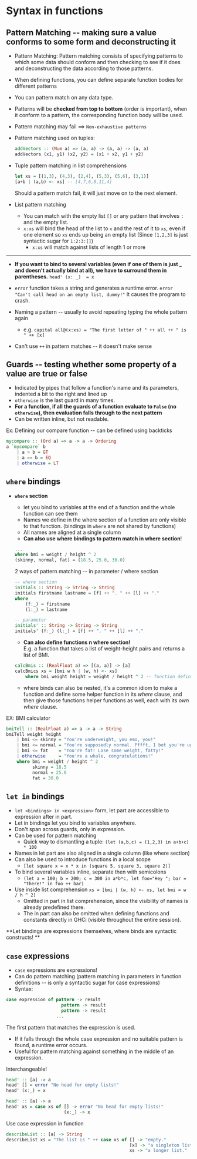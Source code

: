 # Syntax in functions

## Pattern Matching -- making sure a value conforms to some form and deconstructing it

* Pattern Matching: Pattern matching consists of specifying patterns to which some data should conform and then checking to see if it does and deconstructing the data according to those patterns.

* When defining functions, you can define separate function bodies for different patterns

* You can pattern match on any data type.
* Patterns will be **checked from top to bottom** (order is important), when it conform to a pattern, the corresponding function body will be used.

* Pattern matching may fail ==> `Non-exhaustive patterns`
*  Pattern matching used on tuples:
    ```Haskell
    addVectors :: (Num a) => (a, a) -> (a, a) -> (a, a)  
    addVectors (x1, y1) (x2, y2) = (x1 + x2, y1 + y2)  
    ```
* Tuple pattern matching in list comprehensions
    ```Haskell
    let xs = [(1,3), (4,3), (2,4), (5,3), (5,6), (3,1)]  
    [a+b | (a,b) <- xs] -- [4,7,6,8,11,4]   
    ```
    Should a pattern match fail, it will just move on to the next element.


* List pattern matching
    * You can match with the empty list `[]` or any pattern that involves `:` and the empty list.
    * `x:xs` will bind the head of the list to `x` and the rest of it to `xs`, even if one element so `xs` ends up being an empty list (Since `[1,2,3]` is just syntactic sugar for `1:2:3:[]`)
        * `x:xs` will match against lists of length 1 or more 


---



* **If you want to bind to several variables (even if one of them is just _ and doesn't actually bind at all), we have to surround them in parentheses.** `head' (x: _)  = x`

* `error` function takes a string and generates a runtime error. `error "Can't call head on an empty list, dummy!"` It causes the program to crash.

* Naming a pattern -- usually to avoid repeating typing the whole pattern again
    * e.g. `capital all@(x:xs) = "The first letter of " ++ all ++ " is " ++ [x]`


* Can't use `++` in pattern matches -- it doesn't make sense


## Guards -- testing whether some property of a value are true or false

* Indicated by pipes that follow a function's name and its parameters, indented a bit to the right and lined up
* `otherwise` is the last guard in many times.
* **For a function, if all the guards of a function evaluate to `False` (no `otherwise`), then evaluation falls through to the next pattern**
* Can be written inline, but not readable.

Ex: Defining our compare function -- can be defined using backticks
```Haskell
mycompare :: (Ord a) => a -> a -> Ordering
a `mycompare` b
    | a > b = GT
    | a == b = EQ
    | otherwise = LT
```

## `where` bindings
 
* **`where` section** 
    * let you bind to variables at the end of a function and the whole function can see them
    * Names we define in the where section of a function are only visible to that function. (bindings in `where` are not shared by functions)
    * All names are aligned at a single column
    * **Can also use where bindings to pattern match in where section**!
    ```Haskell
    ...
    where bmi = weight / height ^ 2  
    (skinny, normal, fat) = (18.5, 25.0, 30.0)  
    ```
    2 ways of pattern matching -- in parameter / where section
    ```Haskell
    -- where section
    initials :: String -> String -> String
    initials firstname lastname = [f] ++ ". " ++ [l] ++ "."
    where
        (f:_) = firstname
        (l:_) = lastname
    
    -- parameter
    initials' :: String -> String -> String
    initials' (f:_) (l:_) = [f] ++ ". " ++ [l] ++ "."
    ```
    * **Can also define functions n where section!**  
    E.g. a function that takes a list of weight-height pairs and returns a list of BMI.
    ```Haskell
    calcBmis :: (RealFloat a) => [(a, a)] -> [a]
    calcBmics xs = [bmi w h | (w, h) <- xs]
        where bmi weight height = weight / height ^ 2 -- function defined in where section
    ```
    
    * where binds can also be nested, it's a common idiom to make a function and define some helper function in its *where* clause, and then give those functions helper functions as well, each with its *own where* clause.


EX: BMI calculator
```Haskell
bmiTell :: (RealFloat a) => a -> a -> String  
bmiTell weight height  
    | bmi <= skinny = "You're underweight, you emo, you!"  
    | bmi <= normal = "You're supposedly normal. Pffft, I bet you're ugly!"  
    | bmi <= fat    = "You're fat! Lose some weight, fatty!"  
    | otherwise     = "You're a whale, congratulations!"  
    where bmi = weight / height ^ 2 
          skinny = 18.5  
          normal = 25.0  
          fat = 30.0  
```



## **`let in` bindings**
* `let <bindings> in <expression>` form, let part are accessible to expression after in part. 
* Let in bindings let you bind to variables anywhere.
* Don't span across guards, only in expression.
* Can be used for pattern matching
    * Quick way to dismantling a tuple: `(let (a,b,c) = (1,2,3) in a+b+c) * 100 ` 
* Names in let part are also aligned in a single column (like where section)
* Can also be used to introduce functions in a local scope
    * `[let square x = x * x in (square 5, square 3, square 2)]`
* To bind several variables inline, separate then with semicolons
    * `(let a = 100; b = 200; c = 300 in a*b*c, let foo="Hey "; bar = "there!" in foo ++ bar)` 
* Use inside list comprehension `xs = [bmi | (w, h) <- xs, let bmi = w / h ^ 2]`
    * Omitted in part in list comprehension, since the visibility of names is already predefined there.
    * The in part can also be omitted when defining functions and constants directly in GHCi (visible throughout the entire session).

**Let bindings are expressions themselves, where binds are syntactic constructs!
**

## `case` expressions

* `case` expressions are expressions!
* Can do pattern matching (pattern matching in parameters in function definitions -- is only a syntactic sugar for case expressions)
* Syntax:
```Haskell
case expression of pattern -> result  
                     pattern -> result  
                     pattern -> result  
                   ...  
```
The first pattern that matches the expression is used.
* If it falls through the whole case expression and no suitable pattern is found, a runtime error occurs.
* Useful for pattern matching against something in the middle of an expression.

Interchangeable!
```Haskell
head' :: [a] -> a  
head' [] = error "No head for empty lists!"  
head' (x:_) = x 

head' :: [a] -> a  
head' xs = case xs of [] -> error "No head for empty lists!"  
                      (x:_) -> x  
```

Use case expression in function
```Haskell
describeList :: [a] -> String  
describeList xs = "The list is " ++ case xs of [] -> "empty."  
                                               [x] -> "a singleton list."   
                                               xs -> "a longer list." 
```
















